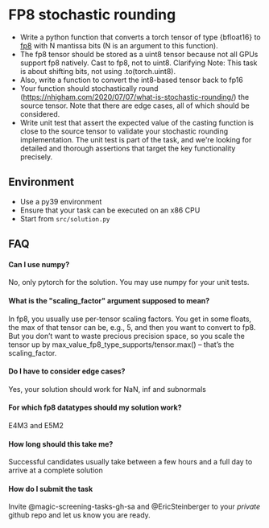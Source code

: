 # FP8 stochastic rounding

- Write a python function that converts a torch tensor of type {bfloat16}
  to [fp8](https://lambdalabs.com/blog/nvidia-hopper-h100-and-fp8-support) with N mantissa bits (N is an argument to
  this function).
- The fp8 tensor should be stored as a uint8 tensor because not all GPUs support fp8 natively. Cast to fp8, not to
  uint8. Clarifying Note: This task is about shifting bits, not using .to(torch.uint8).
- Also, write a function to convert the int8-based tensor back to fp16
- Your function should stochastically round (https://nhigham.com/2020/07/07/what-is-stochastic-rounding/) the source
  tensor. Note that there are edge cases, all of which should be considered.
- Write unit test that assert the expected value of the casting function is close to the source tensor to validate
  your stochastic rounding implementation. The unit test is part of the task, and we're looking for detailed and thorough assertions
  that target the key functionality precisely.

## Environment
- Use a py39 environment
- Ensure that your task can be executed on an x86 CPU
- Start from `src/solution.py`

## FAQ

#### Can I use numpy?
No, only pytorch for the solution. You may use numpy for your unit tests.

#### What is the "scaling_factor" argument supposed to mean?
In fp8, you usually use per-tensor scaling factors. You get in some floats, the max of that tensor can be, e.g., 5, and then you want to convert to fp8. But you don’t want to waste precious precision space, so you scale the tensor up by max_value_fp8_type_supports/tensor.max() – that’s the scaling_factor.

#### Do I have to consider edge cases?
Yes, your solution should work for NaN, inf and subnormals

#### For which fp8 datatypes should my solution work?
E4M3 and E5M2

#### How long should this take me?
Successful candidates usually take between a few hours and a full day to arrive at a complete solution

#### How do I submit the task
Invite @magic-screening-tasks-gh-sa and @EricSteinberger to your _private_ github repo and let us know you are ready.
